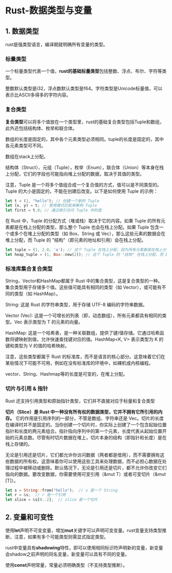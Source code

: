 # Rust-数据类型与变量

## 1. 数据类型

rust是强类型语言，编译期就明确所有变量的类型。

### 标量类型

一个标量类型代表一个值，**rust的基础标量类型**包括整数、浮点、布尔、字符等类型。

整数默认类型是i32，浮点数默认类型是f64。字符类型是Unicode标量值，可以表示比ASCII多得多的字符内容。

### 复合类型

**复合类型**可以将多个值放在一个类型里，rust的基础复合类型包括Tuple和数组，此外还包括结构体、枚举和联合体。

数组的长度是固定的，其中各个元素类型必须相同。tuple的长度是固定的，其中各元素类型可不同。

数组在stack上分配。

结构体（Struct）、元组（Tuple），枚举（Enum），联合体（Union）等本身在栈上分配，它们的字段也可能指向堆上分配的数据，取决于其值的类型。

注意，Tuple 是一个将多个值组合成一个复合值的方式，值可以是不同类型的。Tuple 的大小是固定的，不能在创建后改变。以下是如何使用 Tuple 的示例：

```rust
let t = (1, "hello"); // 创建一个新的 Tuple
let (x, y) = t; // 使用模式匹配来解构 Tuple
let first = t.0; // 通过索引访问 Tuple 中的值
```

在 Rust 中，Tuple 的分配方式（堆或栈）取决于它的内容。如果 Tuple 的所有元素都是在栈上分配的类型，那么整个 Tuple 也会在栈上分配。如果 Tuple 包含一个或多个在堆上分配的类型（如 Box<T>、String 或 Vec<T>），那么这些元素的数据会在堆上分配，而 Tuple 的 "结构"（即元素的地址和引用）会在栈上分配。

```rust
let tuple = (1, 2.0, 'a'); // 这个 Tuple 在栈上分配，因为所有元素都是在栈上分配的类型
let heap_tuple = (1, Box::new(2)); // 这个 Tuple 的 "结构" 在栈上分配，而 Box::new(2) 在堆上分配
```

### 标准库集合复合类型

String，Vector和HashMap都属于 Rust 中的集合类型，这是复合类型的一种。集合类型用于存储多个值。这些值可能具有相同的类型（如 Vector），或可能有不同的类型（如 HashMap）。

String: 这是 Rust 的字符串类型，用于存储 UTF-8 编码的字符串数据。

Vector (Vec): 这是一个可增长的列表（即，动态数组），所有元素都具有相同的类型。Vec<T> 表示类型为 T 的元素的向量。

HashMap: 这是一个哈希表，是一种关联数组，提供了键/值存储。它通过哈希函数将键映射到值，允许快速查找键对应的值。HashMap<K, V> 表示类型为 K 的键和类型为 V 的值的哈希映射。

注意，这些类型都属于 Rust 的标准库，而不是语言的核心部分。这意味着它们在某些情况下可能不可用，例如在没有标准库的环境中，如裸机或内核编程。

vector、String、Hashmap等的长度是可变的，在堆上分配。

### 切片与引用 & 指针

Rust 还支持引用类型和原始指针类型，它们并不直接对应于标量和复合类型

**切片（Slice）是 Rust 中一种没有所有权的数据类型，它并不拥有它所引用的内存。** 它的作用是引用序列的一部分，不管是数组、字符串还是 Vec。切片的长度在编译时并不是固定的。当你创建一个切片时，你实际上创建了一个包含起始位置指针和长度的两元素组合。指针指向序列中的第一个元素，长度代表从起始位置开始的元素总数。尽管有时切片数据在堆上，切片本身的结构（即指针和长度）是在栈上存储的。

无论是引用还是切片，它们都允许你访问数据（两者都是借用），而不需要拥有这些数据的所有权。这意味着你可以使用这些工具来处理数据，而不必担心数据在处理过程中被移动或删除。默认情况下，无论是引用还是切片，都不允许你改变它们指向的数据。要改变数据，你需要使用可变引用（&mut T）或者可变切片（&mut [T]）。

```rust
let s = String::from("hello");  // s 是一个 String
let r = &s;  // r 是一个引用
let slice = &s[0..2];  // slice 是一个切片
```

## 2. 变量和可变性

使用**let**声明不可变变量，增加**mut**关键字可以声明可变变量。rust变量支持类型推断，注意，如果有多个可能类型则需显式指定类型。

rust中变量具有**shadowing**特性，即可以使用相同标识符声明新的变量，新变量会shadow之前声明的同名变量，新变量可以具有不同的变量。

使用**const**声明常量，常量必须明确类型（不支持类型推断）。


